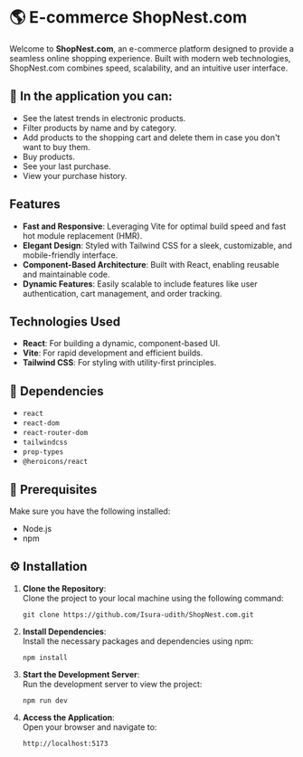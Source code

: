 # 🌎 E-commerce ShopNest.com

Welcome to **ShopNest.com**, an e-commerce platform designed to provide a seamless online shopping experience. Built with modern web technologies, ShopNest.com combines speed, scalability, and an intuitive user interface.

## 📃 In the application you can:

- See the latest trends in electronic products.
- Filter products by name and by category.
- Add products to the shopping cart and delete them in case you don't want to buy them.
- Buy products.
- See your last purchase.
- View your purchase history.

## Features

- **Fast and Responsive**: Leveraging Vite for optimal build speed and fast hot module replacement (HMR).
- **Elegant Design**: Styled with Tailwind CSS for a sleek, customizable, and mobile-friendly interface.
- **Component-Based Architecture**: Built with React, enabling reusable and maintainable code.
- **Dynamic Features**: Easily scalable to include features like user authentication, cart management, and order tracking.

## Technologies Used

- **React**: For building a dynamic, component-based UI.
- **Vite**: For rapid development and efficient builds.
- **Tailwind CSS**: For styling with utility-first principles.

## 📌 Dependencies

* ```react```
* ```react-dom```
* ```react-router-dom```
* ```tailwindcss```
* ```prop-types```
* ```@heroicons/react```

## 💼 Prerequisites

Make sure you have the following installed:
* Node.js
* npm

## ⚙️ Installation

1. **Clone the Repository**:  
   Clone the project to your local machine using the following command:  
   ```
   git clone https://github.com/Isura-udith/ShopNest.com.git
   ```

2. **Install Dependencies**:  
   Install the necessary packages and dependencies using npm:  
   ```
   npm install
   ```

3. **Start the Development Server**:  
   Run the development server to view the project:  
   ```
   npm run dev
   ```

4. **Access the Application**:  
   Open your browser and navigate to:  
   ```
   http://localhost:5173
   ```